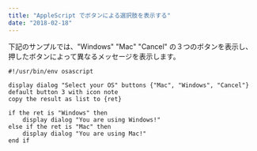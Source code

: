 ```yaml
---
title: "AppleScript でボタンによる選択肢を表示する"
date: "2018-02-18"
---
```


下記のサンプルでは、"Windows" "Mac" "Cancel" の３つのボタンを表示し、押したボタンによって異なるメッセージを表示します。

~~~
#!/usr/bin/env osascript

display dialog "Select your OS" buttons {"Mac", "Windows", "Cancel"} default button 3 with icon note
copy the result as list to {ret}

if the ret is "Windows" then
    display dialog "You are using Windows!"
else if the ret is "Mac" then
    display dialog "You are using Mac!"
end if
~~~


